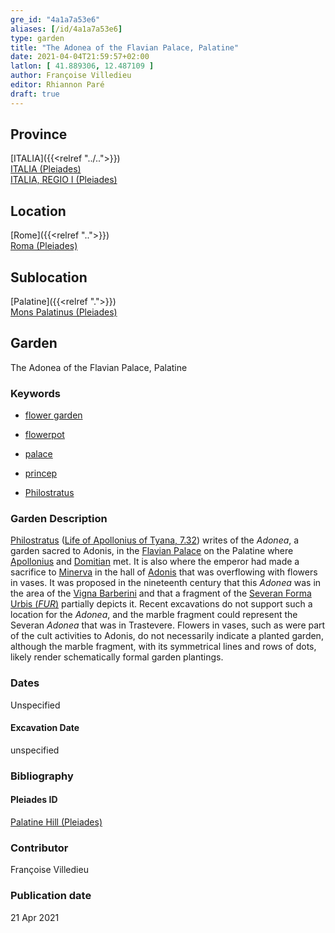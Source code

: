 ```yaml
---
gre_id: "4a1a7a53e6"
aliases: [/id/4a1a7a53e6]
type: garden
title: "The Adonea of the Flavian Palace, Palatine"
date: 2021-04-04T21:59:57+02:00
latlon: [ 41.889306, 12.487109 ]
author: Françoise Villedieu
editor: Rhiannon Paré
draft: true
---
```


## Province

[ITALIA]({{<relref "../..">}}) \
[ITALIA (Pleiades)](https://pleiades.stoa.org/places/1052) \
[ITALIA, REGIO I (Pleiades)](https://pleiades.stoa.org/places/441075550)

## Location

[Rome]({{<relref "..">}}) \
[Roma (Pleiades)](https://pleiades.stoa.org/places/423025)

## Sublocation

[Palatine]({{<relref ".">}}) \
[Mons Palatinus (Pleiades)](https://pleiades.stoa.org/places/971691208)



## Garden

The Adonea of the Flavian Palace, Palatine

### Keywords

- [flower garden](http://vocab.getty.edu/page/aat/300008135)
- [flowerpot](http://vocab.getty.edu/page/aat/300194749)
- [palace](http://vocab.getty.edu/page/aat/300005734)
- [princep](https://www.britannica.com/topic/princeps)

- [Philostratus](http://catalog.perseus.org/cite-collections/authors/urn:cite:perseus:author.1108)


### Garden Description

[Philostratus](https://en.wikipedia.org/wiki/Philostratus) ([Life of Apollonius of Tyana, 7.32](http://data.perseus.org/citations/urn:cts:greekLit:tlg0638.tlg001.perseus-grc1:7.32)) writes of the *Adonea*, a garden sacred to Adonis, in the [Flavian Palace](https://en.wikipedia.org/wiki/Flavian_Palace) on the Palatine where [Apollonius](https://en.wikipedia.org/wiki/Apollonius_of_Tyana) and [Domitian](https://www.britannica.com/biography/Domitian) met. It is also where the emperor had made a sacrifice to [Minerva](https://en.wikipedia.org/wiki/Minerva) in the hall of [Adonis](https://en.wikipedia.org/wiki/Adonis) that was overflowing with flowers in vases.  It was proposed in the nineteenth century that this *Adonea* was in the area of the [Vigna Barberini](https://it.wikipedia.org/wiki/Vigna_Barberini) and that a fragment of the [Severan Forma Urbis (*FUR*)](https://en.wikipedia.org/wiki/Forma_Urbis_Romae) partially depicts it.  Recent excavations do not support such a location for the *Adonea*, and the marble fragment could represent the Severan *Adonea* that was in Trastevere.  Flowers in vases, such as were part of the cult activities to Adonis, do not necessarily indicate a planted garden, although the marble fragment, with its symmetrical lines and rows of dots, likely render schematically formal garden plantings.

### Dates

Unspecified

#### Excavation Date

unspecified

### Bibliography
<!--
- BIB_ENTRY [(worldcat)](WORLDCAT_LINK_URL)
-->

#### Pleiades ID

[Palatine Hill (Pleiades)](https://pleiades.stoa.org/places/971691208)

### Contributor

Françoise Villedieu

### Publication date


21 Apr 2021
